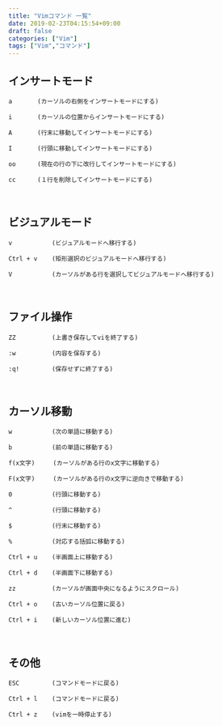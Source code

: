 ```yaml
---
title: "Vimコマンド 一覧"
date: 2019-02-23T04:15:54+09:00
draft: false
categories: ["Vim"]
tags: ["Vim","コマンド"]
---
```


## インサートモード    

``` commnd:
a       (カーソルの右側をインサートモードにする)

i       (カーソルの位置からインサートモードにする)

A       (行末に移動してインサートモードにする)

I       (行頭に移動してインサートモードにする)

oo      (現在の行の下に改行してインサートモードにする)

cc      (１行を削除してインサートモードにする)

```     

<br>

## ビジュアルモード   

``` commnd:
v           (ビジュアルモードへ移行する)

Ctrl + v    (矩形選択のビジュアルモードへ移行する)

V           (カーソルがある行を選択してビジュアルモードへ移行する)

```   

<br>

## ファイル操作

``` commnd:
ZZ          (上書き保存してviを終了する)

:w          (内容を保存する)

:q!         (保存せずに終了する)

```   

<br>

## カーソル移動

``` commnd:
w           (次の単語に移動する)

b           (前の単語に移動する)

f(x文字)     (カーソルがある行のx文字に移動する)

F(x文字)     (カーソルがある行のx文字に逆向きで移動する)

0           (行頭に移動する)

^           (行頭に移動する)

$           (行末に移動する)

%           (対応する括弧に移動する)

Ctrl + u    (半画面上に移動する)

Ctrl + d    (半画面下に移動する)

zz          (カーソルが画面中央になるようにスクロール)

Ctrl + o    (古いカーソル位置に戻る)

Ctrl + i    (新しいカーソル位置に進む)

```   

<br>

## その他

``` commnd:
ESC         (コマンドモードに戻る)

Ctrl + l    (コマンドモードに戻る)

Ctrl + z    (vimを一時停止する)

```   
